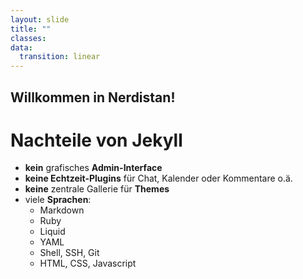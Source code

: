 ```yaml
---
layout: slide
title: ""
classes:
data:
  transition: linear
---
```


## Willkommen in Nerdistan!

# Nachteile von Jekyll

- __kein__ grafisches __Admin-Interface__
- __keine Echtzeit-Plugins__ für Chat, Kalender oder Kommentare o.ä.
- __keine__ zentrale Gallerie für __Themes__
- viele __Sprachen__:
  - Markdown
  - Ruby
  - Liquid
  - YAML
  - Shell, SSH, Git
  - HTML, CSS, Javascript
